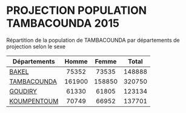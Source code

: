 # PROJECTION POPULATION TAMBACOUNDA 2015
	
Répartition de la population de TAMBACOUNDA par départements de projection selon le sexe
	
| Départements  | Homme | Femme | Total |
| --------- |:-----:|:-----:|:-----:|
| [BAKEL](BAKEL) | 75352 | 73535 | 148888 |
| [TAMBACOUNDA](TAMBACOUNDA) | 161900 | 158850 | 320750 |
| [GOUDIRY](GOUDIRY) | 61330 | 61805 | 123134 |
| [KOUMPENTOUM](KOUMPENTOUM) | 70749 | 66952 | 137701 |
